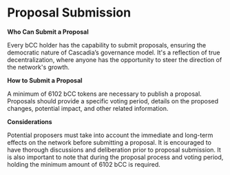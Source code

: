 # Proposal Submission

**Who Can Submit a Proposal**

Every bCC holder has the capability to submit proposals, ensuring the democratic nature of Cascadia’s governance model. It's a reflection of true decentralization, where anyone has the opportunity to steer the direction of the network's growth.



**How to Submit a Proposal**

A minimum of 6102 bCC tokens are necessary to publish a proposal. Proposals should provide a specific voting period, details on the proposed changes, potential impact, and other related information.



**Considerations**

Potential proposers must take into account the immediate and long-term effects on the network before submitting a proposal. It is encouraged to have thorough discussions and deliberation prior to proposal submission. It is also important to note that during the proposal process and voting period, holding the minimum amount of 6102 bCC is required.
